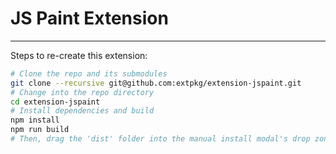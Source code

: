 # JS Paint Extension

---

Steps to re-create this extension:

```bash
# Clone the repo and its submodules
git clone --recursive git@github.com:extpkg/extension-jspaint.git
# Change into the repo directory
cd extension-jspaint
# Install dependencies and build
npm install
npm run build
# Then, drag the 'dist' folder into the manual install modal's drop zone.
```
